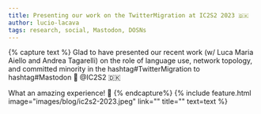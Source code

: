 ```yaml
---
title: Presenting our work on the TwitterMigration at IC2S2 2023 🇩🇰
author: lucio-lacava
tags: research, social, Mastodon, DOSNs
---
```


{% capture text %}
Glad to have presented our recent work (w/ Luca Maria Aiello and Andrea Tagarelli) on the role of language use, network topology, and committed minority in the hashtag#TwitterMigration to hashtag#Mastodon 🐘 @IC2S2 🇩🇰 

What an amazing experience! 🚀 
{% endcapture%}
{% include feature.html image="images/blog/ic2s2-2023.jpeg" link="" title="" text=text %}
